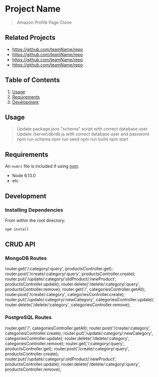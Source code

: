 # Project Name

> Amazon Profile Page Clone

## Related Projects

  - https://github.com/teamName/repo
  - https://github.com/teamName/repo
  - https://github.com/teamName/repo
  - https://github.com/teamName/repo

## Table of Contents

1. [Usage](#Usage)
1. [Requirements](#requirements)
1. [Development](#development)

## Usage

> Update package.json "schema" script with correct database user
> Update /server/db/db.js with correct database user and password
> npm run schema
> npm run seed
> npm run build
> npm start

## Requirements

An `nvmrc` file is included if using [nvm](https://github.com/creationix/nvm).

- Node 6.13.0
- etc

## Development

### Installing Dependencies

From within the root directory:

```sh
npm install
```

## CRUD API

### MongoDB Routes

router.get('/:category/:query', productsController.get);
router.post('/create/:category/:query', productsController.create);
router.put('/update/:category/:oldProduct/:newProduct', productsController.update);
router.delete('/delete/:category/:query', productsController.remove);
router.get('/', categoriesController.getAll);
router.post('/create/:category', categoriesController.create);
router.put('/update/:category/:newCategory', categoriesController.update);
router.delete('/delete/:category', categoriesController.remove);

### PostgreSQL Routes

router.get('/', categoriesController.getAll);
router.post('/create/:category', categoriesController.create);
router.put('/update/:category/:newCategory', categoriesController.update);
router.delete('/delete/:category', categoriesController.remove);
router.get('/:category/:query', productsController.get);
router.post('/create/:category/:query', productsController.create);
router.put('/update/:category/:oldProduct/:newProduct', productsController.update);
router.delete('/delete/:category/:query', productsController.remove);